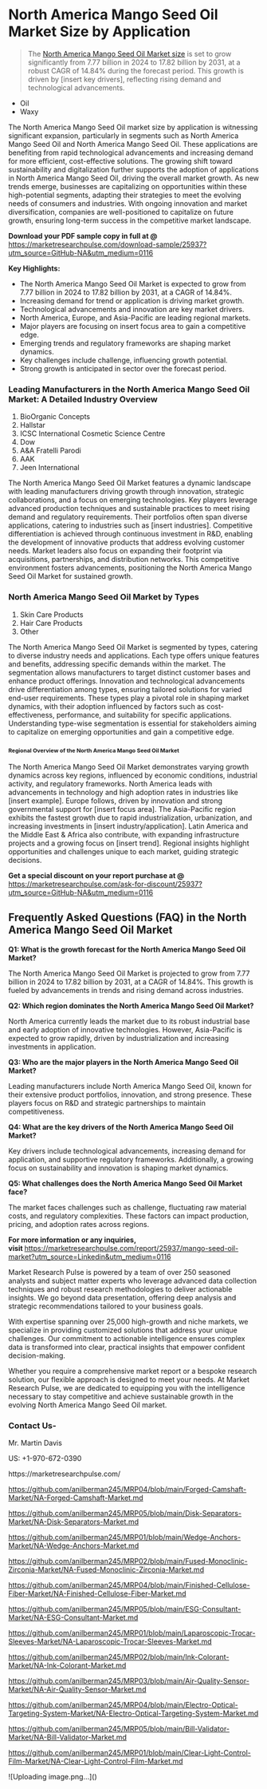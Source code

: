 <h1>North America Mango Seed Oil Market&nbsp;Size by Application</h1><blockquote><p>The <a href="https://marketresearchpulse.com/download-sample/25937?utm_source=GitHub-NA&amp;utm_medium=0116">North America Mango Seed Oil Market size</a> is set to grow significantly from 7.77 billion in 2024 to 17.82 billion by 2031, at a robust CAGR of 14.84% during the forecast period. This growth is driven by [insert key drivers], reflecting rising demand and technological advancements.</p></blockquote><ul><li>Oil<li> Waxy</li></ul><p>The North America Mango Seed Oil market size by application is witnessing significant expansion, particularly in segments such as North America Mango Seed Oil and North America Mango Seed Oil. These applications are benefiting from rapid technological advancements and increasing demand for more efficient, cost-effective solutions. The growing shift toward sustainability and digitalization further supports the adoption of applications in North America Mango Seed Oil, driving the overall market growth. As new trends emerge, businesses are capitalizing on opportunities within these high-potential segments, adapting their strategies to meet the evolving needs of consumers and industries. With ongoing innovation and market diversification, companies are well-positioned to capitalize on future growth, ensuring long-term success in the competitive market landscape.</p><p><strong>Download your PDF sample copy in full at @ </strong><a href="https://marketresearchpulse.com/download-sample/25937?utm_source=GitHub-NA&amp;utm_medium=0116">https://marketresearchpulse.com/download-sample/25937?utm_source=GitHub-NA&amp;utm_medium=0116</a></p><p><strong>Key Highlights: </strong></p><ul><li>The North America Mango Seed Oil Market is expected to grow from 7.77 billion in 2024 to 17.82 billion by 2031, at a CAGR of 14.84%.</li><li>Increasing demand for trend or application is driving market growth.</li><li>Technological advancements and innovation are key market drivers.</li><li>North America, Europe, and Asia-Pacific are leading regional markets.</li><li>Major players are focusing on insert focus area to gain a competitive edge.</li><li>Emerging trends and regulatory frameworks are shaping market dynamics.</li><li>Key challenges include challenge, influencing growth potential.</li><li>Strong growth is anticipated in sector over the forecast period.</li></ul><h3>Leading Manufacturers in the North America Mango Seed Oil Market: A Detailed Industry Overview</h3><ol><li>BioOrganic Concepts</li><li>Hallstar</li><li>ICSC International Cosmetic Science Centre</li><li>Dow</li><li>A&A Fratelli Parodi</li><li>AAK</li><li>Jeen International</li></ol><div class="flex max-w-full flex-col flex-grow"><div class="min-h-8 text-message flex w-full flex-col items-end gap-2 whitespace-normal break-words [.text-message+&amp;]:mt-5" dir="auto" data-message-author-role="assistant" data-message-id="fd8432e4-4910-450d-b182-61b7bfb0a01f" data-message-model-slug="gpt-4o"><div class="flex w-full flex-col gap-1 empty:hidden first:pt-[3px]"><div class="markdown prose w-full break-words dark:prose-invert light"><p>The North America Mango Seed Oil Market features a dynamic landscape with leading manufacturers driving growth through innovation, strategic collaborations, and a focus on emerging technologies. Key players leverage advanced production techniques and sustainable practices to meet rising demand and regulatory requirements. Their portfolios often span diverse applications, catering to industries such as [insert industries]. Competitive differentiation is achieved through continuous investment in R&amp;D, enabling the development of innovative products that address evolving customer needs. Market leaders also focus on expanding their footprint via acquisitions, partnerships, and distribution networks. This competitive environment fosters advancements, positioning the North America Mango Seed Oil Market for sustained growth.</p></div></div></div></div><h3>North America Mango Seed Oil Market by Types</h3><ol><li>Skin Care Products<li> Hair Care Products<li> Other</li></ol><div class="flex max-w-full flex-col flex-grow"><div class="min-h-8 text-message flex w-full flex-col items-end gap-2 whitespace-normal break-words [.text-message+&amp;]:mt-5" dir="auto" data-message-author-role="assistant" data-message-id="084470be-0bb7-4664-bddf-5156b4f41249" data-message-model-slug="gpt-4o-mini"><div class="flex w-full flex-col gap-1 empty:hidden first:pt-[3px]"><div class="markdown prose w-full break-words dark:prose-invert light"><p>The North America Mango Seed Oil Market is segmented by types, catering to diverse industry needs and applications. Each type offers unique features and benefits, addressing specific demands within the market. The segmentation allows manufacturers to target distinct customer bases and enhance product offerings. Innovation and technological advancements drive differentiation among types, ensuring tailored solutions for varied end-user requirements. These types play a pivotal role in shaping market dynamics, with their adoption influenced by factors such as cost-effectiveness, performance, and suitability for specific applications. Understanding type-wise segmentation is essential for stakeholders aiming to capitalize on emerging opportunities and gain a competitive edge.</p></div></div></div></div><h3><span style="font-size: 11px;">Regional Overview of the North America Mango Seed Oil Market</span></h3><div class="flex max-w-full flex-col flex-grow"><div class="min-h-8 text-message flex w-full flex-col items-end gap-2 whitespace-normal break-words [.text-message+&amp;]:mt-5" dir="auto" data-message-author-role="assistant" data-message-id="e9038762-ce64-4e30-91c9-9bd413514231" data-message-model-slug="gpt-4o-mini"><div class="flex w-full flex-col gap-1 empty:hidden first:pt-[3px]"><div class="markdown prose w-full break-words dark:prose-invert light"><p>The North America Mango Seed Oil Market demonstrates varying growth dynamics across key regions, influenced by economic conditions, industrial activity, and regulatory frameworks. North America leads with advancements in technology and high adoption rates in industries like [insert example]. Europe follows, driven by innovation and strong governmental support for [insert focus area]. The Asia-Pacific region exhibits the fastest growth due to rapid industrialization, urbanization, and increasing investments in [insert industry/application]. Latin America and the Middle East &amp; Africa also contribute, with expanding infrastructure projects and a growing focus on [insert trend]. Regional insights highlight opportunities and challenges unique to each market, guiding strategic decisions.</p></div></div></div></div><p><strong>Get a special discount on your report purchase at @ </strong><a href="https://marketresearchpulse.com/ask-for-discount/25937?utm_source=GitHub-NA&amp;utm_medium=0116">https://marketresearchpulse.com/ask-for-discount/25937?utm_source=GitHub-NA&amp;utm_medium=0116</a></p><h2>Frequently Asked Questions (FAQ) in the North America Mango Seed Oil Market</h2><p><strong>Q1: What is the growth forecast for the North America Mango Seed Oil Market?</strong></p><p>The North America Mango Seed Oil Market is projected to grow from 7.77 billion in 2024 to 17.82 billion by 2031, at a CAGR of 14.84%. This growth is fueled by advancements in trends and rising demand across industries.</p><p><strong>Q2: Which region dominates the North America Mango Seed Oil Market?</strong></p><p>North America currently leads the market due to its robust industrial base and early adoption of innovative technologies. However, Asia-Pacific is expected to grow rapidly, driven by industrialization and increasing investments in application.</p><p><strong>Q3: Who are the major players in the North America Mango Seed Oil Market?</strong></p><p>Leading manufacturers include North America Mango Seed Oil, known for their extensive product portfolios, innovation, and strong presence. These players focus on R&amp;D and strategic partnerships to maintain competitiveness.</p><p><strong>Q4: What are the key drivers of the North America Mango Seed Oil Market?</strong></p><p>Key drivers include technological advancements, increasing demand for application, and supportive regulatory frameworks. Additionally, a growing focus on sustainability and innovation is shaping market dynamics.</p><p><strong>Q5: What challenges does the North America Mango Seed Oil Market face?</strong></p><p>The market faces challenges such as challenge, fluctuating raw material costs, and regulatory complexities. These factors can impact production, pricing, and adoption rates across regions.</p><p><strong>For more information or any inquiries, visit&nbsp;</strong><a href="https://marketresearchpulse.com/report/25937/mango-seed-oil-market?utm_source=Linkedin&utm_medium=0116">https://marketresearchpulse.com/report/25937/mango-seed-oil-market?utm_source=Linkedin&utm_medium=0116</a></p><p>Market Research Pulse is powered by a team of over 250 seasoned analysts and subject matter experts who leverage advanced data collection techniques and robust research methodologies to deliver actionable insights. We go beyond data presentation, offering deep analysis and strategic recommendations tailored to your business goals.</p><p>With expertise spanning over 25,000 high-growth and niche markets, we specialize in providing customized solutions that address your unique challenges. Our commitment to actionable intelligence ensures complex data is transformed into clear, practical insights that empower confident decision-making.</p><p>Whether you require a comprehensive market report or a bespoke research solution, our flexible approach is designed to meet your needs. At Market Research Pulse, we are dedicated to equipping you with the intelligence necessary to stay competitive and achieve sustainable growth in the evolving North America Mango Seed Oil market.</p><h3><strong>Contact Us-</strong></h3><p>Mr. Martin Davis</p><p>US: +1-970-672-0390</p><p>https://marketresearchpulse.com/</p><p><a href="https://github.com/anilberman245/MRP04/blob/main/Forged-Camshaft-Market/NA-Forged-Camshaft-Market.md">https://github.com/anilberman245/MRP04/blob/main/Forged-Camshaft-Market/NA-Forged-Camshaft-Market.md</a></p><p><a href="https://github.com/anilberman245/MRP05/blob/main/Disk-Separators-Market/NA-Disk-Separators-Market.md">https://github.com/anilberman245/MRP05/blob/main/Disk-Separators-Market/NA-Disk-Separators-Market.md</a></p><p><a href="https://github.com/anilberman245/MRP01/blob/main/Wedge-Anchors-Market/NA-Wedge-Anchors-Market.md">https://github.com/anilberman245/MRP01/blob/main/Wedge-Anchors-Market/NA-Wedge-Anchors-Market.md</a></p><p><a href="https://github.com/anilberman245/MRP02/blob/main/Fused-Monoclinic-Zirconia-Market/NA-Fused-Monoclinic-Zirconia-Market.md">https://github.com/anilberman245/MRP02/blob/main/Fused-Monoclinic-Zirconia-Market/NA-Fused-Monoclinic-Zirconia-Market.md</a></p><p><a href="https://github.com/anilberman245/MRP04/blob/main/Finished-Cellulose-Fiber-Market/NA-Finished-Cellulose-Fiber-Market.md">https://github.com/anilberman245/MRP04/blob/main/Finished-Cellulose-Fiber-Market/NA-Finished-Cellulose-Fiber-Market.md</a></p><p><a href="https://github.com/anilberman245/MRP05/blob/main/ESG-Consultant-Market/NA-ESG-Consultant-Market.md">https://github.com/anilberman245/MRP05/blob/main/ESG-Consultant-Market/NA-ESG-Consultant-Market.md</a></p><p><a href="https://github.com/anilberman245/MRP01/blob/main/Laparoscopic-Trocar-Sleeves-Market/NA-Laparoscopic-Trocar-Sleeves-Market.md">https://github.com/anilberman245/MRP01/blob/main/Laparoscopic-Trocar-Sleeves-Market/NA-Laparoscopic-Trocar-Sleeves-Market.md</a></p><p><a href="https://github.com/anilberman245/MRP02/blob/main/Ink-Colorant-Market/NA-Ink-Colorant-Market.md">https://github.com/anilberman245/MRP02/blob/main/Ink-Colorant-Market/NA-Ink-Colorant-Market.md</a></p><p><a href="https://github.com/anilberman245/MRP03/blob/main/Air-Quality-Sensor-Market/NA-Air-Quality-Sensor-Market.md">https://github.com/anilberman245/MRP03/blob/main/Air-Quality-Sensor-Market/NA-Air-Quality-Sensor-Market.md</a></p><p><a href="https://github.com/anilberman245/MRP04/blob/main/Electro-Optical-Targeting-System-Market/NA-Electro-Optical-Targeting-System-Market.md">https://github.com/anilberman245/MRP04/blob/main/Electro-Optical-Targeting-System-Market/NA-Electro-Optical-Targeting-System-Market.md</a></p><p><a href="https://github.com/anilberman245/MRP05/blob/main/Bill-Validator-Market/NA-Bill-Validator-Market.md">https://github.com/anilberman245/MRP05/blob/main/Bill-Validator-Market/NA-Bill-Validator-Market.md</a></p><p><a href="https://github.com/anilberman245/MRP01/blob/main/Clear-Light-Control-Film-Market/NA-Clear-Light-Control-Film-Market.md">https://github.com/anilberman245/MRP01/blob/main/Clear-Light-Control-Film-Market/NA-Clear-Light-Control-Film-Market.md</a></p>
![Uploading image.png…]()
